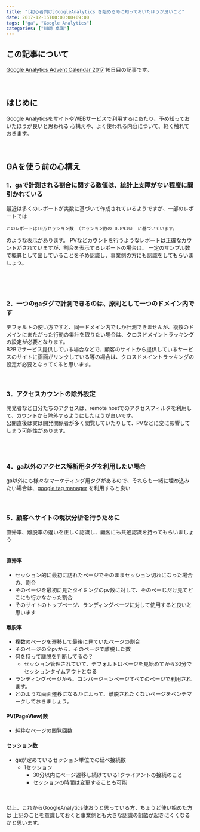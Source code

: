 ```yaml
---
title: "[初心者向け]GoogleAnalytics を始める時に知っておいたほうが良いこと"
date: 2017-12-15T00:00:00+09:00
tags: ["ga", "Google Analytics"]
categories: ["川崎 卓満"]
---
```


## この記事について
[Google Analytics Advent Calendar 2017](https://qiita.com/advent-calendar/2017/ga) 16日目の記事です。
<br>
<br>
<br>

## はじめに
Google AnalyticsをサイトやWEBサービスで利用するにあたり、予め知っておいたほうが良いと思われる
心構えや、よく使われる内容について、軽く触れておきます。
<br>
<br>
<br>

## GAを使う前の心構え
### 1．gaで計測される割合に関する数値は、統計上支障がない程度に間引かれている
<p>
最近は多くのレポートが実数に基づいて作成されているようですが、一部のレポートでは

    このレポートは10万セッション数 （セッション数の 0.893%） に基づいています。

のような表示があります。
PVなどカウントを行うようなレポートは正確なカウントがされていますが、割合を表示するレポートの場合は、
一定のサンプル数で概算として出していることを予め認識し、事業側の方にも認識をしてもらいましょう。
</p>
<br>
<br>
<br>

### 2．一つのgaタグで計測できるのは、原則として一つのドメイン内です
デフォルトの使い方ですと、同一ドメイン内でしか計測できませんが、複数のドメインにまたがった行動の集計を取りたい場合は、クロスドメイントラッキングの設定が必要となります。<br>
B2Bでサービス提供している場合などで、顧客のサイトから提供しているサービスのサイトに画面がリンクしている等の場合は、クロスドメイントラッキングの設定が必要となってくると思います。
<br>
<br>
<br>

### 3．アクセスカウントの除外設定
開発者など自分たちのアクセスは、remote hostでのアクセスフィルタを利用して、カウントから除外するようにしたほうが良いです。<br>
公開直後は実は開発関係者が多く閲覧していたりして、PVなどに変に影響してしまう可能性があります。<br>
<br>
<br>
<br>

### 4．ga以外のアクセス解析用タグを利用したい場合
ga以外にも様々なマーケティング用タグがあるので、それらも一緒に埋め込みたい場合は、[google tag manager](https://tagmanager.google.com/) を利用すると良い
<br>
<br>
<br>

### 5．顧客へサイトの現状分析を行うために
直帰率、離脱率の違いを正しく認識し、顧客にも共通認識を持ってもらいましょう
<br>
<br>
#### 直帰率
- セッション的に最初に訪れたページでそのままセッション切れになった場合の、割合
- そのページを最初に見たタイミングのpv数に対して、そのぺーじだけ見てどこにも行かなかった割合
- そのサイトのトップページ、ランディングページに対して使用すると良いと思います

#### 離脱率
- 複数のページを遷移して最後に見ていたページの割合
- そのページの全pvから、そのページで離脱した数
- 何を持って離脱を判断してるの？
  - セッション管理されていて、デフォルトはページを見始めてから30分でセッションタイムアウトとなる
- ランディングページから、コンバージョンページすべてのページで利用されます。
- どのような画面遷移になるかによって、離脱されたくないページをベンチマークしておきましょう。

#### PV(PageView)数
- 純粋なページの閲覧回数

#### セッション数
- gaが定めているセッション単位での延べ接続数
  - 1セッション
    - 30分以内にページ遷移し続けている1クライアントの接続のこと
    - セッションの時間は変更することも可能

<br>
<br>
以上、これからGoogleAnalytics使おうと思っている方、ちょうど使い始めた方は
上記のことを意識しておくと事業側とも大きな認識の齟齬が起きにくくなるかと思います。
